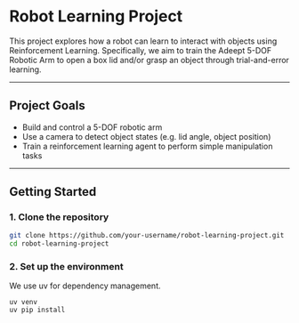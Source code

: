 # Robot Learning Project

This project explores how a robot can learn to interact with objects using Reinforcement Learning. Specifically, we aim to train the Adeept 5-DOF Robotic Arm to open a box lid and/or grasp an object through trial-and-error learning.

---

## Project Goals

- Build and control a 5-DOF robotic arm
- Use a camera to detect object states (e.g. lid angle, object position)
- Train a reinforcement learning agent to perform simple manipulation tasks

---

## Getting Started

### 1. Clone the repository

```bash
git clone https://github.com/your-username/robot-learning-project.git
cd robot-learning-project
```

### 2. Set up the environment

We use uv for dependency management.

```
uv venv
uv pip install
```
